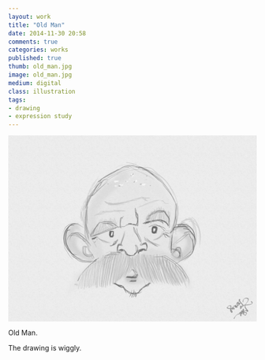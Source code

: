 ```yaml
---
layout: work
title: "Old Man"
date: 2014-11-30 20:58
comments: true
categories: works
published: true
thumb: old_man.jpg
image: old_man.jpg
medium: digital
class: illustration
tags:
- drawing
- expression study
---
```

<img src="/images/works/old_man.jpg" align="middle"/>

Old Man.

The drawing is wiggly.